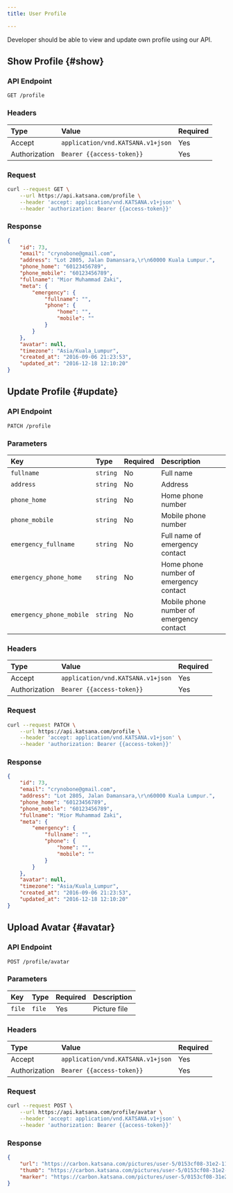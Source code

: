 ```yaml
---
title: User Profile

---
```


Developer should be able to view and update own profile using our API.

## Show Profile {#show}

### API Endpoint

    GET /profile

### Headers

| Type          | Value                             | Required
|:--------------|:----------------------------------|:---------
| Accept        | `application/vnd.KATSANA.v1+json` | Yes
| Authorization | `Bearer {{access-token}}`         | Yes

### Request

```bash
curl --request GET \
    --url https://api.katsana.com/profile \
    --header 'accept: application/vnd.KATSANA.v1+json' \
    --header 'authorization: Bearer {{access-token}}'
```

### Response

```json
{
    "id": 73,
    "email": "crynobone@gmail.com",
    "address": "Lot 2805, Jalan Damansara,\r\n60000 Kuala Lumpur.",
    "phone_home": "60123456789",
    "phone_mobile": "60123456789",
    "fullname": "Mior Muhammad Zaki",
    "meta": {
        "emergency": {
            "fullname": "",
            "phone": {
                "home": "",
                "mobile": ""
            }
        }
    },
    "avatar": null,
    "timezone": "Asia/Kuala_Lumpur",
    "created_at": "2016-09-06 21:23:53",
    "updated_at": "2016-12-18 12:10:20"
}
```

## Update Profile {#update}

### API Endpoint

    PATCH /profile

### Parameters

| Key                      | Type     | Required | Description
|:-------------------------|:---------|:---------|:---------------
| `fullname`               | `string` | No       | Full name
| `address`                | `string` | No       | Address
| `phone_home`             | `string` | No       | Home phone number
| `phone_mobile`           | `string` | No       | Mobile phone number
| `emergency_fullname`     | `string` | No       | Full name of emergency contact
| `emergency_phone_home`   | `string` | No       | Home phone number of emergency contact
| `emergency_phone_mobile` | `string` | No       | Mobile phone number of emergency contact

### Headers

| Type          | Value                             | Required
|:--------------|:----------------------------------|:---------
| Accept        | `application/vnd.KATSANA.v1+json` | Yes
| Authorization | `Bearer {{access-token}}`         | Yes

### Request

```bash
curl --request PATCH \
    --url https://api.katsana.com/profile \
    --header 'accept: application/vnd.KATSANA.v1+json' \
    --header 'authorization: Bearer {{access-token}}'
```

### Response

```json
{
    "id": 73,
    "email": "crynobone@gmail.com",
    "address": "Lot 2805, Jalan Damansara,\r\n60000 Kuala Lumpur.",
    "phone_home": "60123456789",
    "phone_mobile": "60123456789",
    "fullname": "Mior Muhammad Zaki",
    "meta": {
        "emergency": {
            "fullname": "",
            "phone": {
                "home": "",
                "mobile": ""
            }
        }
    },
    "avatar": null,
    "timezone": "Asia/Kuala_Lumpur",
    "created_at": "2016-09-06 21:23:53",
    "updated_at": "2016-12-18 12:10:20"
}
```

## Upload Avatar {#avatar}

### API Endpoint

    POST /profile/avatar

### Parameters

| Key      | Type     | Required | Description
|:---------|:---------|:---------|:---------------
| `file`   | `file`   | Yes      | Picture file

### Headers

| Type          | Value                             | Required
|:--------------|:----------------------------------|:---------
| Accept        | `application/vnd.KATSANA.v1+json` | Yes
| Authorization | `Bearer {{access-token}}`         | Yes

### Request

```bash
curl --request POST \
    --url https://api.katsana.com/profile/avatar \
    --header 'accept: application/vnd.KATSANA.v1+json' \
    --header 'authorization: Bearer {{access-token}}'
```

### Response

```json
{
    "url": "https://carbon.katsana.com/pictures/user-5/0153cf08-31e2-11e6-99b7-08002777c33d.jpg",
    "thumb": "https://carbon.katsana.com/pictures/user-5/0153cf08-31e2-11e6-99b7-08002777c33d.thumb.jpg",
    "marker": "https://carbon.katsana.com/pictures/user-5/0153cf08-31e2-11e6-99b7-08002777c33d.marker.jpg"
}
```
